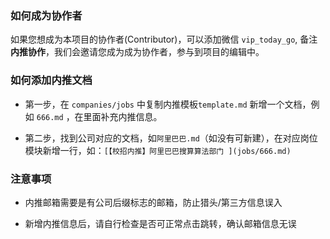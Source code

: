 

### 如何成为协作者

如果您想成为本项目的协作者(Contributor)，可以添加微信 `vip_today_go`, 备注**内推协作**，我们会邀请您成为成为协作者，参与到项目的编辑中。



### 如何添加内推文档

- 第一步，在 `companies/jobs` 中复制内推模板`template.md` 新增一个文档，例如 `666.md` ，在里面补充内推信息。

- 第二步，找到公司对应的文档，如`阿里巴巴.md`（如没有可新建），在对应岗位模块新增一行，如：`[【校招内推】阿里巴巴搜算算法部门 ](jobs/666.md)`



### 注意事项

- 内推邮箱需要是有公司后缀标志的邮箱，防止猎头/第三方信息误入

- 新增内推信息后，请自行检查是否可正常点击跳转，确认邮箱信息无误

  





